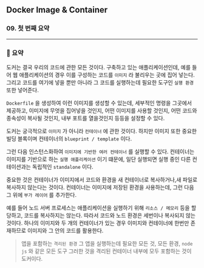 ## Docker Image & Container

### 09. 첫 번째 요약

---

### 📌 요약

도커는 결국 우리의 코드에 관한 모든 것이다.
구축하고 있는 애플리케이션인데, 예를 들어 웹 애플리케이션의 경우 이를 구성하는 코드를 `이미지` 라 불리우는 곳에 집어 넣는다. 그리고 코드를 여기에 넣을 뿐만 아니라 그 코드를 실행하는데 필요한 도구인 `실행 환경` 또한 넣어준다.

`Dockerfile` 을 생성하여 이런 이미지를 생성할 수 있는데, 세부적인 명령을 그곳에서 제공하고, 이미지에 무엇을 집어넣을 것인지, 어떤 이미지를 사용할 것인지, 어떤 코드와 종속성이 복사될 것인지, 내부 포트를 열을것인지 등등을 설정할 수 있다.

도커는 궁극적으로 `이미지` 가 아니라 `컨테이너` 에 관한 것이다. 하지만 이미지 또한 중요한 빌딩 블록이며 컨테이너의 `blueprint / template` 이다.

그런 다음 인스턴스화하여 `이미지에 기반한 여러 컨테이너` 를 실행할 수 있다.
컨테이너는 이미지를 기반으로 하는 `실행 애플리케이션` 이기 떄문에, 일단 실행되면 실행 중인 다른 컨테이션과는 독립적인 `standalone` 이다.

중요한 것은 컨테이너가 이미지에서 코드와 환경을 새 컨테이너로 복사하거나,새 파일로 복사하지 않는다는 것이다. 컨테이너는 이미지에 저장된 환경을 사용하는데, 그런 다음 그 위에 `부가 레이어` 를 추가한다.

예를 들어 노드 서버 프로세스는 애플리케이션을 실행하기 위해 `리소스 / 메모리` 등을 할당하고, 코드를 복사하지는 않는다. 따라서 코드와 노드 환경은 세번이나 복사되지 않는것이다.
하나의 이미지와 두 개의 컨테이너가 있는 경우 이미지와 컨테이너에 한번만 존재하므로 이미지와 그 안의 코드를 활용한다.

> 앱을 포함하는 `격리된 환경` 그 앱을 실행하는데 필요한 모든 것, 모든 환경, `node js` 와 같은 모든 도구 그러한 것을 격리된 컨테이너 내부에 모두 포함하는 것이 도커이다.
